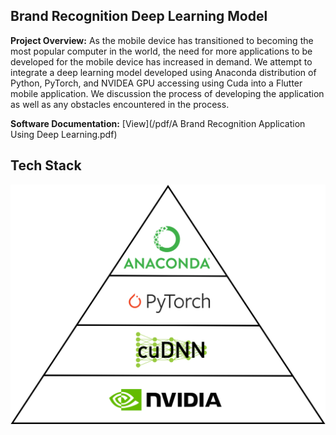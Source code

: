 ## Brand Recognition Deep Learning Model 

**Project Overview:** As the mobile device has transitioned to becoming the most popular computer in the world, the need for more applications to be developed for the mobile device has increased in demand.  We attempt to integrate a deep learning model developed using Anaconda distribution of Python, PyTorch, and NVIDEA GPU accessing using Cuda into a Flutter mobile application.  We discussion the process of developing the application as well as any obstacles encountered in the process.     


**Software Documentation:** [View](/pdf/A Brand Recognition Application Using Deep Learning.pdf)    

## Tech Stack

<img src="images/DL Tech Stack.png?raw=true"/>



<!--For more details see [GitHub Flavored Markdown](https://guides.github.com/features/mastering-markdown/).-->

